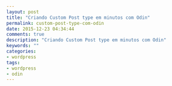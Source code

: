 ```yaml
---
layout: post
title: "Criando Custom Post type em minutos com Odin"
permalink: custom-post-type-com-odin
date: 2015-12-23 04:34:44
comments: true
description: "Criando Custom Post type em minutos com Odin"
keywords: ""
categories:
- wordpress
tags:
- wordpress
- odin
---
```

